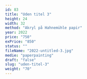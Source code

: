 ```yaml
---
id: 83
title: "Uden titel 3"
height: 24
width: 32
method: "Akryl på Hahnemühle papir"
year: 2022
price: "750"
exPrice: "850"
status: ""
fileName: "2022-untitled-3.jpg"
medie: "paperpainting"
draft: "false"
slug: "uden-titel-3"
weight: "70"
---
```

